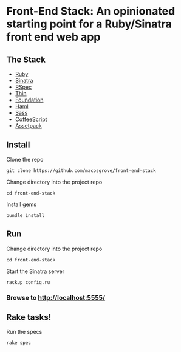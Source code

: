 Front-End Stack: An opinionated starting point for a Ruby/Sinatra front end web app
============================

The Stack
-------

* [Ruby](http://www.ruby-doc.org/core-2.1.2/)
* [Sinatra](http://www.sinatrarb.com/)
* [RSpec](https://www.relishapp.com/rspec/rspec-core/v/2-99/docs/)
* [Thin](http://code.macournoyer.com/thin/)
* [Foundation](http://foundation.zurb.com/)
* [Haml](http://haml.info/)
* [Sass](http://sass-lang.com/)
* [CoffeeScript](http://coffeescript.org/)
* [Assetpack](https://github.com/rstacruz/sinatra-assetpack)


Install
-------

Clone the repo  
```
git clone https://github.com/macosgrove/front-end-stack
```

Change directory into the project repo  
```
cd front-end-stack
```

Install gems  
```
bundle install
```

Run
---

Change directory into the project repo  
```
cd front-end-stack
```

Start the Sinatra server  
```
rackup config.ru
```
### Browse to [http://localhost:5555/](http://localhost:5555/)

Rake tasks!
-----------

Run the specs  
```
rake spec
```
